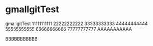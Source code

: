 # gmallgitTest
gmallgitTest
11111111111
22222222222
33333333333
44444444444
55555555555
66666666666
77777777777
AAAAAAAAAAA

BBBBBBBBBBB
